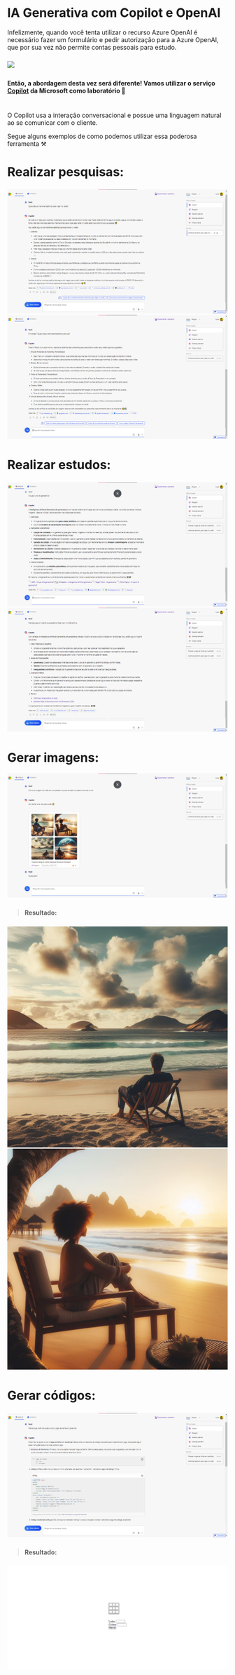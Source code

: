 # IA Generativa com Copilot e OpenAI

Infelizmente, quando você tenta utilizar o recurso Azure OpenAI é necessário fazer um formulário e pedir autorização para a Azure OpenAI, que por sua vez não permite contas pessoais para estudo. 

###

<img src="./inputs/7">

###

**Então, a abordagem desta vez será diferente! Vamos utilizar o serviço [Copilot](https://copilot.microsoft.com/) da Microsoft como laboratório 🚀**

#

O Copilot usa a interação conversacional e possue uma linguagem natural ao se comunicar com o cliente. 

Segue alguns exemplos de como podemos utilizar essa poderosa ferramenta ⚒️

# Realizar pesquisas:

###

<img src="./inputs/1.png">
<img src="./inputs/2.png">

###

# Realizar estudos:

###

<img src="./inputs/5.png">
<img src="./inputs/6.png">

###



# Gerar imagens:

<img src="./inputs/3.png">

###

> **Resultado:**

###

<img src="./inputs/imagem.jpg">
<img src="./inputs/imagem2.jpg">

###

# Gerar códigos:

###

<img src="./inputs/4.png">

###

> **Resultado:**

###

<img src="./inputs/imagem3.png">

###

